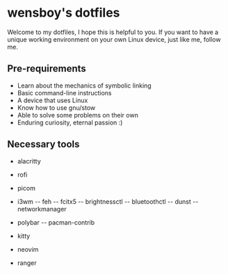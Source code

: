 # wensboy's dotfiles

Welcome to my dotfiles, I hope this is helpful to you.
If you want to have a unique working environment on your own Linux device, 
just like me, follow me.

## Pre-requirements

+ Learn about the mechanics of symbolic linking
+ Basic command-line instructions
+ A device that uses Linux
+ Know how to use gnu/stow
+ Able to solve some problems on their own
+ Enduring curiosity, eternal passion :)

## Necessary tools

- alacritty

- rofi

- picom

- i3wm
-- feh
-- fcitx5
-- brightnessctl
-- bluetoothctl
-- dunst
-- networkmanager

- polybar
-- pacman-contrib
 
- kitty

- neovim

- ranger


